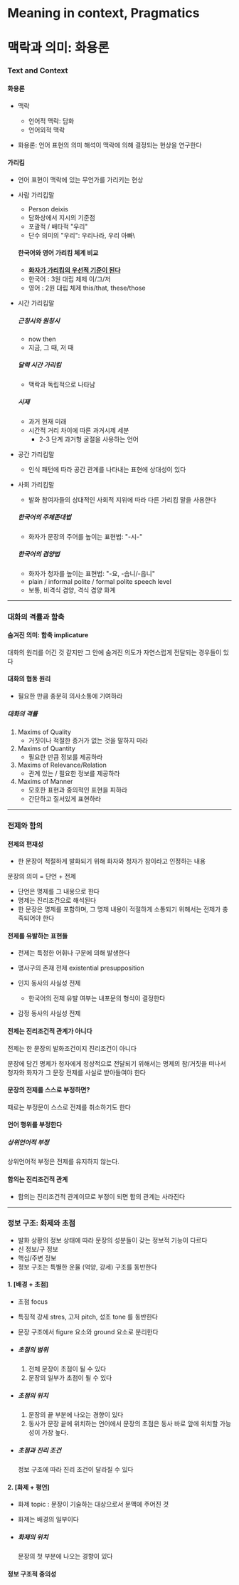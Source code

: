 # Meaning in context, Pragmatics

# 맥락과 의미: 화용론

### Text and Context

#### 화용론

- 맥락
  - 언어적 맥락: 담화 
  - 언어외적 맥락 

- 화용론: 언어 표현의 의미 해석이 맥락에 의해 결정되는 현상을 연구한다 

#### 가리킴

- 언어 표현이 맥락에 있는 무언가를 가리키는 현상

- 사람 가리킴말

  - Person deixis
  - 담화상에서 지시의 기준점
  - 포괄적 / 배타적 "우리"
  - 단수 의미의 "우리": 우리나라, 우리 아빠\

  #### 한국어와 영어 가리킴 체계 비교

  - **<u>화자가 가리킴의 우선적 기준이 된다</u>** 
  - 한국어 : 3원 대립 체제 이/그/저
  - 영어 : 2원 대립 체제 this/that, these/those

- 시간 가리킴말

  ##### 근칭시와 원칭시

  - now then
  - 지금, 그 때, 저 때

  ##### 달력 시간 가리킴

  - 맥락과 독립적으로 나타남 

  ##### 시제

  - 과거 현재 미래
  - 시간적 거리 차이에 따른 과거시제 세분
    - 2-3 단계 과거형 굴절을 사용하는 언어

- 공간 가리킴말

  - 인식 패턴에 따라 공간 관계를 나타내는 표현에 상대성이 있다 

- 사회 가리킴말

  - 발화 참여자들의 상대적인 사회적 지위에 따라 다른 가리킴 말을 사용한다 

  ##### 한국어의 주체존대법

  - 화자가 문장의 주어를 높이는 표현법: "-시-"

  ##### 한국어의 겸양법

  - 화자가 청자를 높이는 표현법: "-요, -습니/-읍니"
  - plain / informal polite / formal polite speech level
  - 보통, 비격식 겸양, 격식 겸양 화계 

---

### 대화의 격률과 함축

#### 숨겨진 의미: 함축 implicature

대화의 원리를 어긴 것 같지만 그 안에 숨겨진 의도가 자연스럽게 전달되는 경우들이 있다

#### 대화의 협동 원리

- 필요한 만큼 충분히 의사소통에 기여하라

##### 대화의 격률

1. Maxims of Quality
   - 거짓이나 적절한 증거가 없는 것을 말하지 마라
2. Maxims of Quantity
   - 필요한 만큼 정보를 제공하라
3. Maxims of Relevance/Relation
   - 관계 있는 / 필요한 정보를 제공하라 
4. Maxims of Manner
   - 모호한 표현과 중의적인 표현을 피하라
   - 간단하고 질서있게 표현하라 

---

### 전제와 함의

#### 전제의 편재성

- 한 문장이 적절하게 발화되기 위해 화자와 청자가 참이라고 인정하는 내용

문장의 의미 = 단언 + 전제

- 단언은 명제를 그 내용으로 한다
- 명제는 진리조건으로 해석된다 
- 한 문장은 명제를 포함하며, 그 명제 내용이 적절하게 소통되기 위해서는 전제가 충족되어야 한다 

#### 전제를 유발하는 표현들

- 전제는 특정한 어휘나 구문에 의해 발생한다
- 명사구의 존재 전제 existential presupposition
- 인지 동사의 사실성 전제 
  - 한국어의 전제 유발 여부는 내포문의 형식이 결정한다 

- 감정 동사의 사실성 전제 

#### 전제는 진리조건적 관계가 아니다

전제는 한 문장의 발화조건이지 진리조건이 아니다 

문장에 담긴 명제가 청자에게 정상적으로 전달되기 위해서는 명제의 참/거짓을 떠나서 청자와 화자가 그 문장 전제를 사실로 받아들여야 한다 

#### 문장의 전제를 스스로 부정하면?

때로는 부정문이 스스로 전제를 취소하기도 한다

#### 언어 행위를 부정한다

##### 상위언어적 부정

상위언어적 부정은 전제를 유지하지 않는다.

#### 함의는 진리조건적 관계

- 함의는 진리조건적 관계이므로 부정이 되면 함의 관계는 사라진다 

---

### 정보 구조: 화제와 초점

- 발화 상황의 정보 상태에 따라 문장의 성분들이 갖는 정보적 기능이 다르다
- 신 정보/구 정보
- 핵심/주변 정보
- 정보 구조는 특별한 운율 (억양, 강세) 구조를 동반한다 

#### 1. [배경 + 초점]

- 초점 focus 
- 특징적 강세 stres, 고저 pitch, 성조 tone 를 동반한다 

- 문장 구조에서 figure 요소와 ground 요소로 분리한다 

- ##### 초점의 범위

  1. 전체 문장이 초점이 될 수 있다
  2. 문장의 일부가 초점이 될 수 있다 

- ##### 초점의 위치

  1. 문장의 끝 부분에 나오는 경향이 있다
  2. 동사가 문장 끝에 위치하는 언어에서 문장의 초점은 동사 바로 앞에 위치할 가능성이 가장 높다.

- ##### 초점과 진리 조건

  정보 구조에 따라 진리 조건이 달라질 수 있다 

#### 2. [화제 + 평언]

- 화제 topic : 문장이 기술하는 대상으로서 문맥에 주어진 것
- 화제는 배경의 일부이다 

- ##### 화제의 위치

  문장의 첫 부분에 나오는 경향이 있다

#### 정보 구조적 중의성

